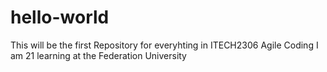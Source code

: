 # hello-world
This will be the first Repository for everyhting in ITECH2306 Agile Coding
I am 21 learning at the Federation University 
